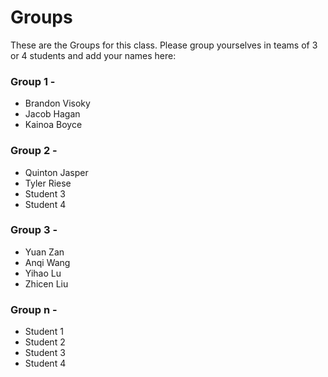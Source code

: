 # Groups

These are the Groups for this class. Please group yourselves in teams of 3 or 4 students and add your names here:

### Group 1 - <GROUPNAME>
* Brandon Visoky
* Jacob Hagan
* Kainoa Boyce

### Group 2 - <GROUPNAME>
* Quinton Jasper
* Tyler Riese
* Student 3
* Student 4
  
### Group 3 - <GROUPNAME>
* Yuan Zan
* Anqi Wang
* Yihao Lu
* Zhicen Liu

### Group n - <GROUPNAME>
* Student 1
* Student 2
* Student 3
* Student 4
